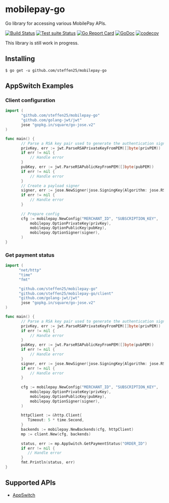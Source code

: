 # mobilepay-go
Go library for accessing various MobilePay APIs.

[![Build Status](https://github.com/steffen25/mobilepay-go/workflows/golangci-lint/badge.svg)](https://github.com/steffen25/mobilepay-go/actions?query=workflow%3Agolangci-lint)
[![Test suite Status](https://github.com/steffen25/mobilepay-go/workflows/test-suite/badge.svg)](https://github.com/steffen25/mobilepay-go/actions?query=workflow%3Agolangci-lint)
[![Go Report Card](https://goreportcard.com/badge/github.com/steffen25/mobilepay-go)](https://goreportcard.com/report/github.com/steffen25/mobilepay-go)
[![GoDoc](http://img.shields.io/badge/godoc-reference-blue.svg)](http://godoc.org/github.com/steffen25/mobilepay-go)
[![codecov](https://codecov.io/gh/steffen25/mobilepay-go/branch/master/graph/badge.svg)](https://codecov.io/gh/steffen25/mobilepay-go)

This library is still work in progress.

## Installing
    $ go get -u github.com/steffen25/mobilepay-go
    
## AppSwitch Examples

### Client configuration

 ```go
import (
	    "github.com/steffen25/mobilepay-go"
	    "github.com/golang-jwt/jwt"
        jose "gopkg.in/square/go-jose.v2"
)

func main() {
        // Parse a RSA key pair used to generate the authentication signature
        privKey, err := jwt.ParseRSAPrivateKeyFromPEM([]byte(privPEM))
        if err != nil {
            // Handle error
        }
        pubKey, err := jwt.ParseRSAPublicKeyFromPEM([]byte(pubPEM))
        if err != nil {
            // Handle error
        }
        // Create a payload signer
        signer, err := jose.NewSigner(jose.SigningKey{Algorithm: jose.RS256, Key: privKey}, nil)
        if err != nil {
            // Handle error
        }
        
        // Prepare config
        cfg := mobilepay.NewConfig("MERCHANT_ID", "SUBSCRIPTION_KEY", 
            mobilepay.OptionPrivateKey(privKey),
            mobilepay.OptionPublicKey(pubKey),
            mobilepay.OptionSigner(signer),
        )
}
```
 
 ### Get payment status
 
  ```go
 import (
        "net/http"
        "time"
        "fmt"

 	    "github.com/steffen25/mobilepay-go"
        "github.com/steffen25/mobilepay-go/client"
 	    "github.com/golang-jwt/jwt"
         jose "gopkg.in/square/go-jose.v2"
 )
 
 func main() {
         // Parse a RSA key pair used to generate the authentication signature
         privKey, err := jwt.ParseRSAPrivateKeyFromPEM([]byte(privPEM))
         if err != nil {
             // Handle error
         }
         pubKey, err := jwt.ParseRSAPublicKeyFromPEM([]byte(pubPEM))
         if err != nil {
             // Handle error
         }
         signer, err := jose.NewSigner(jose.SigningKey{Algorithm: jose.RS256, Key: privKey}, nil)
         if err != nil {
             // Handle error
         }
         
         cfg := mobilepay.NewConfig("MERCHANT_ID", "SUBSCRIPTION_KEY", 
             mobilepay.OptionPrivateKey(privKey),
             mobilepay.OptionPublicKey(pubKey),
             mobilepay.OptionSigner(signer),
         )
        
         httpClient := &http.Client{
            Timeout: 5 * time.Second,
         }
         backends := mobilepay.NewBackends(cfg, httpClient)
         mp := client.New(cfg, backends)
         
         status, err := mp.AppSwitch.GetPaymentStatus("ORDER_ID")
         if err != nil {
            // Handle error
         }
         fmt.Println(status, err)
 }
 ```

## Supported APIs
- [AppSwitch](https://github.com/MobilePayDev/MobilePay-AppSwitch-API)